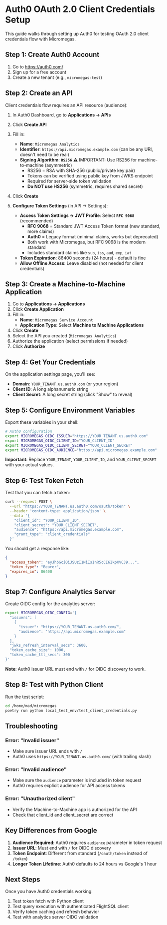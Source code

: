 # Auth0 OAuth 2.0 Client Credentials Setup

This guide walks through setting up Auth0 for testing OAuth 2.0 client credentials flow with Micromegas.

## Step 1: Create Auth0 Account

1. Go to https://auth0.com/
2. Sign up for a free account
3. Create a new tenant (e.g., `micromegas-test`)

## Step 2: Create an API

Client credentials flow requires an API resource (audience):

1. In Auth0 Dashboard, go to **Applications → APIs**
2. Click **Create API**
3. Fill in:
   - **Name**: `Micromegas Analytics`
   - **Identifier**: `https://api.micromegas.example.com` (can be any URI, doesn't need to be real)
   - **Signing Algorithm**: **`RS256`** ⚠️ IMPORTANT: Use RS256 for machine-to-machine (asymmetric)
     - RS256 = RSA with SHA-256 (public/private key pair)
     - Tokens can be verified using public key from JWKS endpoint
     - Required for server-side token validation
     - **Do NOT use HS256** (symmetric, requires shared secret)
4. Click **Create**

5. **Configure Token Settings** (in API → Settings):
   - **Access Token Settings → JWT Profile**: Select **`RFC 9068`** (recommended)
     - **RFC 9068** = Standard JWT Access Token format (new standard, more claims)
     - **Auth0** = Legacy format (minimal claims, works but deprecated)
     - Both work with Micromegas, but RFC 9068 is the modern standard
     - Includes standard claims like `sub`, `iss`, `aud`, `exp`, `iat`
   - **Token Expiration**: 86400 seconds (24 hours) - default is fine
   - **Allow Offline Access**: Leave disabled (not needed for client credentials)

## Step 3: Create a Machine-to-Machine Application

1. Go to **Applications → Applications**
2. Click **Create Application**
3. Fill in:
   - **Name**: `Micromegas Service Account`
   - **Application Type**: Select **Machine to Machine Applications**
4. Click **Create**
5. Select the API you created (`Micromegas Analytics`)
6. Authorize the application (select permissions if needed)
7. Click **Authorize**

## Step 4: Get Your Credentials

On the application settings page, you'll see:

- **Domain**: `YOUR_TENANT.us.auth0.com` (or your region)
- **Client ID**: A long alphanumeric string
- **Client Secret**: A long secret string (click "Show" to reveal)

## Step 5: Configure Environment Variables

Export these variables in your shell:

```bash
# Auth0 configuration
export MICROMEGAS_OIDC_ISSUER="https://YOUR_TENANT.us.auth0.com"
export MICROMEGAS_OIDC_CLIENT_ID="YOUR_CLIENT_ID"
export MICROMEGAS_OIDC_CLIENT_SECRET="YOUR_CLIENT_SECRET"
export MICROMEGAS_OIDC_AUDIENCE="https://api.micromegas.example.com"
```

**Important**: Replace `YOUR_TENANT`, `YOUR_CLIENT_ID`, and `YOUR_CLIENT_SECRET` with your actual values.

## Step 6: Test Token Fetch

Test that you can fetch a token:

```bash
curl --request POST \
  --url "https://YOUR_TENANT.us.auth0.com/oauth/token" \
  --header 'content-type: application/json' \
  --data '{
    "client_id": "YOUR_CLIENT_ID",
    "client_secret": "YOUR_CLIENT_SECRET",
    "audience": "https://api.micromegas.example.com",
    "grant_type": "client_credentials"
  }'
```

You should get a response like:
```json
{
  "access_token": "eyJhbGciOiJSUzI1NiIsInR5cCI6IkpXVCJ9...",
  "token_type": "Bearer",
  "expires_in": 86400
}
```

## Step 7: Configure Analytics Server

Create OIDC config for the analytics server:

```bash
export MICROMEGAS_OIDC_CONFIG='{
  "issuers": [
    {
      "issuer": "https://YOUR_TENANT.us.auth0.com/",
      "audience": "https://api.micromegas.example.com"
    }
  ],
  "jwks_refresh_interval_secs": 3600,
  "token_cache_size": 1000,
  "token_cache_ttl_secs": 300
}'
```

**Note**: Auth0 issuer URL must end with `/` for OIDC discovery to work.

## Step 8: Test with Python Client

Run the test script:

```bash
cd /home/mad/micromegas
poetry run python local_test_env/test_client_credentials.py
```

## Troubleshooting

### Error: "Invalid issuer"
- Make sure issuer URL ends with `/`
- Auth0 uses `https://YOUR_TENANT.us.auth0.com/` (with trailing slash)

### Error: "Invalid audience"
- Make sure the `audience` parameter is included in token request
- Auth0 requires explicit audience for API access tokens

### Error: "Unauthorized client"
- Verify the Machine-to-Machine app is authorized for the API
- Check that client_id and client_secret are correct

## Key Differences from Google

1. **Audience Required**: Auth0 requires `audience` parameter in token request
2. **Issuer URL**: Must end with `/` for OIDC discovery
3. **Token Endpoint**: Different from standard (`/oauth/token` instead of `/token`)
4. **Longer Token Lifetime**: Auth0 defaults to 24 hours vs Google's 1 hour

## Next Steps

Once you have Auth0 credentials working:

1. Test token fetch with Python client
2. Test query execution with authenticated FlightSQL client
3. Verify token caching and refresh behavior
4. Test with analytics server OIDC validation
